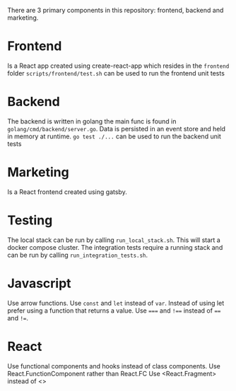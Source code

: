 There are 3 primary components in this repository: frontend, backend and marketing.

# Frontend
Is a React app created using create-react-app which resides in the `frontend` folder
`scripts/frontend/test.sh` can be used to run the frontend unit tests

# Backend
The backend is written in golang the main func is found in `golang/cmd/backend/server.go`. Data is persisted in an event store and held in memory at runtime. 
`go test ./...` can be used to run the backend unit tests

# Marketing
Is a React frontend created using gatsby.

# Testing
The local stack can be run by calling `run_local_stack.sh`. This will start a docker compose cluster.
The integration tests require a running stack and can be run by calling `run_integration_tests.sh`.

# Javascript
Use arrow functions.
Use `const` and `let` instead of `var`.
Instead of using let prefer using a function that returns a value.
Use `===` and `!==` instead of `==` and `!=`.

# React
Use functional components and hooks instead of class components.
Use React.FunctionComponent rather than React.FC
Use <React.Fragment> instead of <>